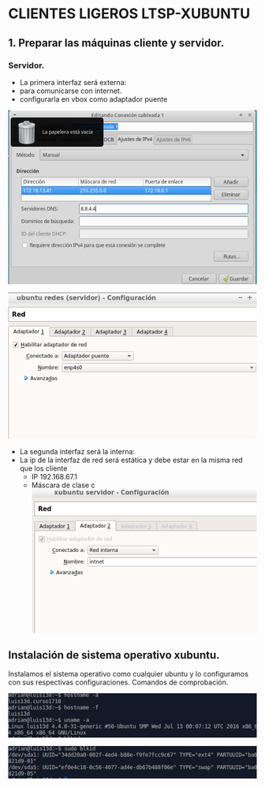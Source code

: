 # CLIENTES LIGEROS LTSP-XUBUNTU
## 1. Preparar las máquinas cliente y servidor.

### Servidor.
- La primera interfaz será externa:
 - para comunicarse con internet.
 - configurarla en vbox como adaptador puente


 ![img](/imagenes/confserverxubuntu.png)

 ![img](/imagenes/ubuntuserverconf.png)

 - La segunda interfaz será la interna:
  - La ip de la interfaz de red será estática y debe estar en la misma red que los cliente
    - IP 192.168.67.1
    - Máscara de clase c
![img](/imagenes/xubuntuconf.png)

## Instalación de sistema operativo xubuntu.

Instalamos el sistema operativo como cualquier ubuntu y lo configuramos con sus respectivas configuraciones.
Comandos de comprobación.

![img](/imagenes/comprobacioncomandos.png)


![img](/imagenes/comprobarcomandos2.png)
